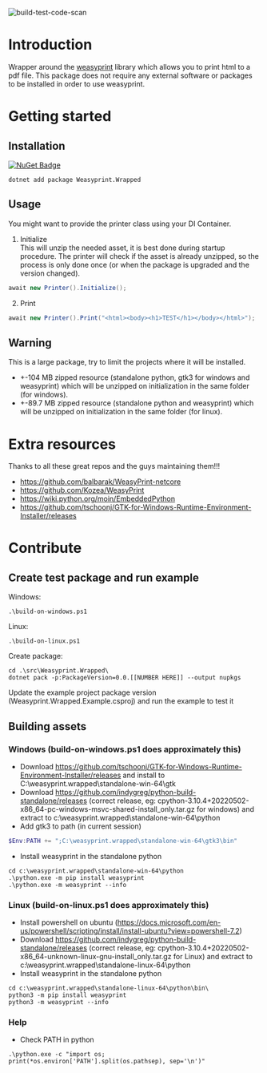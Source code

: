 ![build-test-code-scan](https://github.com/berthertogen/weasyprint.wrapped/actions/workflows/build-test-code-scan.yml/badge.svg)

# Introduction

Wrapper around the [weasyprint](https://github.com/Kozea/WeasyPrint) library which allows you to print html to a pdf file.
This package does not require any external software or packages to be installed in order to use weasyprint.

# Getting started

## Installation

[![NuGet Badge](https://buildstats.info/nuget/Weasyprint.Wrapped)](https://www.nuget.org/packages/Weasyprint.Wrapped/)

```shell
dotnet add package Weasyprint.Wrapped
```

## Usage
You might want to provide the printer class using your DI Container.

1. Initialize  
This will unzip the needed asset, it is best done during startup procedure.
The printer will check if the asset is already unzipped, so the process is only done once (or when the package is upgraded and the version changed).
```csharp
await new Printer().Initialize();
```
2. Print
```csharp
await new Printer().Print("<html><body><h1>TEST</h1></body></html>");
```
## Warning

This is a large package, try to limit the projects where it will be installed.  
- +-104 MB zipped resource (standalone python, gtk3 for windows and weasyprint) which will be unzipped on initialization in the same folder (for windows).
- +-89.7 MB zipped resource (standalone python and weasyprint) which will be unzipped on initialization in the same folder (for linux).

# Extra resources

Thanks to all these great repos and the guys maintaining them!!!

* https://github.com/balbarak/WeasyPrint-netcore
* https://github.com/Kozea/WeasyPrint
* https://wiki.python.org/moin/EmbeddedPython
* https://github.com/tschoonj/GTK-for-Windows-Runtime-Environment-Installer/releases

# Contribute
## Create test package and run example

Windows:
```
.\build-on-windows.ps1
```
Linux:
```
.\build-on-linux.ps1
```
Create package:
```
cd .\src\Weasyprint.Wrapped\
dotnet pack -p:PackageVersion=0.0.[[NUMBER HERE]] --output nupkgs
```

Update the example project package version (Weasyprint.Wrapped.Example.csproj) and run the example to test it

## Building assets

### Windows (build-on-windows.ps1 does approximately this)

* Download https://github.com/tschoonj/GTK-for-Windows-Runtime-Environment-Installer/releases and install to C:\weasyprint.wrapped\standalone-win-64\gtk
* Download https://github.com/indygreg/python-build-standalone/releases (correct release, eg: cpython-3.10.4+20220502-x86_64-pc-windows-msvc-shared-install_only.tar.gz for windows) and extract to c:\weasyprint.wrapped\standalone-win-64\python
* Add gtk3 to path (in current session) 
``` powershell
$Env:PATH += ";C:\weasyprint.wrapped\standalone-win-64\gtk3\bin"
```
* Install weasyprint in the standalone python
```
cd c:\weasyprint.wrapped\standalone-win-64\python
.\python.exe -m pip install weasyprint
.\python.exe -m weasyprint --info
```

### Linux (build-on-linux.ps1 does approximately this)

* Install powershell on ubuntu (https://docs.microsoft.com/en-us/powershell/scripting/install/install-ubuntu?view=powershell-7.2)
* Download https://github.com/indygreg/python-build-standalone/releases (correct release, eg: cpython-3.10.4+20220502-x86_64-unknown-linux-gnu-install_only.tar.gz for Linux) and extract to c:\weasyprint.wrapped\standalone-linux-64\python
* Install weasyprint in the standalone python
```
cd c:\weasyprint.wrapped\standalone-linux-64\python\bin\
python3 -m pip install weasyprint
python3 -m weasyprint --info
```

### Help

* Check PATH in python
```
.\python.exe -c "import os; print(*os.environ['PATH'].split(os.pathsep), sep='\n')"
```